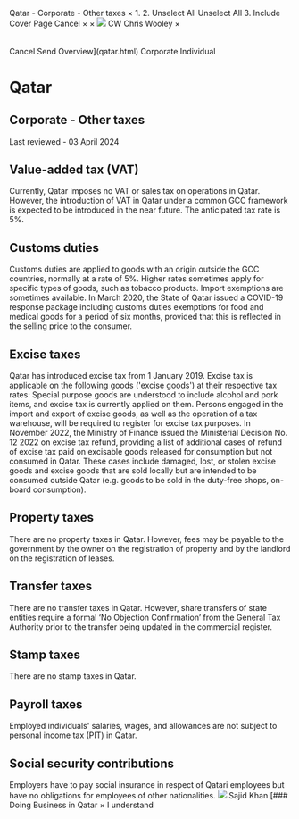 Qatar - Corporate - Other taxes
×
1.
2.
Unselect All
Unselect All
3.
Include Cover Page
Cancel
×
×
![](-/media/world-wide-tax-summaries/attachments/global---chris-wooley.ashx%3Frev=ac5e5f3223b34096b1afc2a6009c7320&revision=ac5e5f32-23b3-4096-b1af-c2a6009c7320&hash=859B7ADC84DC2CBEC9760E9E6EE7DE6D0A8BFCDF)
CW
Chris Wooley
×
######
Cancel
Send
Overview](qatar.html)
Corporate
Individual
# Qatar
## Corporate - Other taxes
Last reviewed - 03 April 2024
## Value-added tax (VAT)
Currently, Qatar imposes no VAT or sales tax on operations in Qatar. However, the introduction of VAT in Qatar under a common GCC framework is expected to be introduced in the near future. The anticipated tax rate is 5%.
## Customs duties
Customs duties are applied to goods with an origin outside the GCC countries, normally at a rate of 5%. Higher rates sometimes apply for specific types of goods, such as tobacco products. Import exemptions are sometimes available.
In March 2020, the State of Qatar issued a COVID-19 response package including customs duties exemptions for food and medical goods for a period of six months, provided that this is reflected in the selling price to the consumer.
## Excise taxes
Qatar has introduced excise tax from 1 January 2019. Excise tax is applicable on the following goods ('excise goods') at their respective tax rates:
Special purpose goods are understood to include alcohol and pork items, and excise tax is currently applied on them. Persons engaged in the import and export of excise goods, as well as the operation of a tax warehouse, will be required to register for excise tax purposes.
In November 2022, the Ministry of Finance issued the Ministerial Decision No. 12 2022 on excise tax refund, providing a list of additional cases of refund of excise tax paid on excisable goods released for consumption but not consumed in Qatar. These cases include damaged, lost, or stolen excise goods and excise goods that are sold locally but are intended to be consumed outside Qatar (e.g. goods to be sold in the duty-free shops, on-board consumption).
## Property taxes
There are no property taxes in Qatar. However, fees may be payable to the government by the owner on the registration of property and by the landlord on the registration of leases.
## Transfer taxes
There are no transfer taxes in Qatar. However, share transfers of state entities require a formal ‘No Objection Confirmation’ from the General Tax Authority prior to the transfer being updated in the commercial register.
## Stamp taxes
There are no stamp taxes in Qatar.
## Payroll taxes
Employed individuals' salaries, wages, and allowances are not subject to personal income tax (PIT) in Qatar.
## Social security contributions
Employers have to pay social insurance in respect of Qatari employees but have no obligations for employees of other nationalities.
![](-/media/world-wide-tax-summaries/attachments/qatar---sajid-khan.ashx%3Frev=d2dabffc97564d00b7233abaffbb037e&revision=d2dabffc-9756-4d00-b723-3abaffbb037e&hash=E12EFBF54E1CF8D8A1362399F255BD9CE519D3F2)
Sajid Khan
[### Doing Business in Qatar
×
I understand